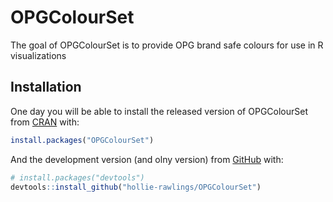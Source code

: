 
<!-- README.md is generated from README.Rmd. Please edit that file -->

# OPGColourSet

<!-- badges: start -->

<!-- badges: end -->

The goal of OPGColourSet is to provide OPG brand safe colours for use in
R visualizations

## Installation

One day you will be able to install the released version of OPGColourSet
from [CRAN](https://CRAN.R-project.org) with:

``` r
install.packages("OPGColourSet")
```

And the development version (and olny version) from
[GitHub](https://github.com/) with:

``` r
# install.packages("devtools")
devtools::install_github("hollie-rawlings/OPGColourSet")
```
